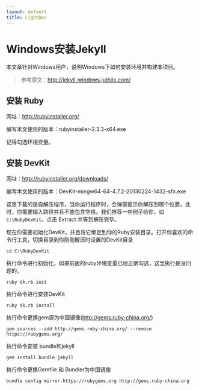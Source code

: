 ```yaml
---
layout: default
title: LightDoc
---
```


# Windows安装Jekyll

本文章针对Windows用户，说明Windows下如何安装环境并构建本项目。

>参考原文：http://jekyll-windows.juthilo.com/

## 安装 Ruby

网址：http://rubyinstaller.org/

编写本文使用的版本：rubyinstaller-2.3.3-x64.exe

记得勾选环境变量。

## 安装 DevKit

网址：http://rubyinstaller.org/downloads/

编写本文使用的版本：DevKit-mingw64-64-4.7.2-20130224-1432-sfx.exe

这里下载的是自解压程序，当你运行程序时，会弹窗提示你解压到哪个位置。此时，你需要输入路径并且不能包含空格。我们推荐一些例子给你，如`C:\RubyDevKit`。点击 Extract 并等到解压完毕。

现在你需要初始化DevKit，并且将它绑定到你的Ruby安装目录。打开你喜欢的命令行工具，切换目录到你刚刚解压时设置的DevKit目录
```
cd C:\RubyDevKit
```
执行命令进行初始化，如果前面的ruby环境变量已经正确勾选，这里执行是没问题的。
```
ruby dk.rb init
```
执行命令进行安装DevKit
```
ruby dk.rb install
```
执行命令更换gem源为中国镜像(http://gems.ruby-china.org/)
```
gem sources --add http://gems.ruby-china.org/ --remove https://rubygems.org/
```
执行命令安装 bundle和jekyll
```
gem install bundle jekyll
```
执行命令更换Gemfile 和 Bundler为中国镜像
```
bundle config mirror.https://rubygems.org http://gems.ruby-china.org
```
